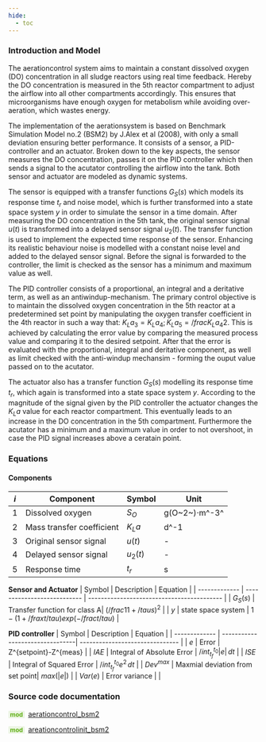```yaml
---
hide:
  - toc
---
```




### Introduction and Model
The aerationcontrol system aims to maintain a constant dissolved oxygen (DO) concentration in all sludge reactors using real time feedback. Hereby the DO concentration is measured in the 5th reactor compartment to adjust the airflow into all other compartments accordingly. This ensures that microorganisms have enough oxygen for metabolism while avoiding over-aeration, which wastes energy.

The implementation of the aerationsystem is based on Benchmark Simulation Model no.2 (BSM2) by J.Alex et al (2008), with only a small deviation ensuring better performance. It consists of a sensor, a PID-controller and an actuator.  Broken down to the key aspects, the sensor measures the DO concentration, passes it on the PID controller which then sends a signal to the acutator controlling the airflow into the tank. Both sensor and actuator are modeled as dynamic systems.


The sensor is equipped with a transfer functions $G_{S}(s)$ which models its response time $t_{r}$ and noise model, which is further transformed into a state space system $y$ in order to simulate the sensor in a time domain.
After measuring the DO concentration in the 5th tank, the original sensor signal $u(t)$ is transformed into a delayed sensor signal $u_{2}(t)$. The transfer function is used to implement the expected time response of the sensor. Enhancing its realistic behaviour noise is modelled with a constant noise level and added to the delayed sensor signal. Before the signal is forwarded to the controller, the limit is checked as the sensor has a minimum and maximum value as well.


The PID controller consists of a proportional, an integral and a deritative term, as well as an antiwindup-mechanism. The primary control objective is to maintain the dissolved oxygen concentration in the 5th reactor at a predetermined set point by manipulating the oxygen transfer coefficient in the 4th reactor in such a way that: $K_{L}a_{3} = K_{L}a_{4}; K_{L}a_{5} = /frac{K_{L}a_{4}}{2}$.
This is achieved by calculating the error value by comparing the measured process value and comparing it to the desired setpoint. After that the error is evaluated with the proportional, integral and deritative component, as well as limit checked with the anti-windup mechansim - forming the ouput value passed on to the acutator.


The actuator also has a transfer function $G_{S}(s)$ modelling its response time  $t_{r}$, which again is transformed into a state space system $y$.
According to the magnitude of the signal given by the PID controller the actuator changes the $K_{L}a$ value for each reactor compartment. This eventually leads to an increase in the DO concentration in the 5th compartment. Furthermore the acutator has a minimum and a maximum value in order to not overshoot, in case the PID signal increases above a ceratain point.


### Equations

#### Components

| $i$ | Component                       | Symbol    | Unit                 |
| --- | ------------------------------- | --------- | -------------------- |
| 1   | Dissolved oxygen                | $S_O$     | g(O~2~)$\cdot$m^-3^  |
| 2   | Mass transfer coefficient       | $K_{L}a$  | d^-1                 | 
| 3   | Original sensor signal          | $u(t)$    | -                    |
| 4   | Delayed sensor signal           | $u_{2}(t)$| -                    |
| 5   | Response time                   | $t_{r}$   | s                    |

**Sensor and Actuator**
| Symbol        | Description                 | Equation                                   |
| ------------- | --------------------------- | ------------------------------------------ |
| $G_{S}(s)$   | Transfer function for class A| $(/frac{1}{1+/tau s})^2$                   |
| $y$          | state space system           | $1-(1+/frax{t}{/tau})exp(-/frac{t}{/tau})$ |


**PID controller**
| Symbol        | Description                     | Equation                        | 
| ------------- | --------------------------------| ------------------------------- |
| $e$           | Error                           | Z^{setpoint}-Z^{meas}           |
| $IAE$         | Integral of Absolute Error      | $/int_{t_{f}}^{t_{0}} |e| \,dt$ |
| $ISE$         | Integral of Squared Error       | $/int_{t_{f}}^{t_{0}} e^2 \,dt$ |
| $Dev^{max}$   | Maxmial deviation from set point| $max(|e|)$                      |
| $Var(e)$      | Error variance                  |                                 |


### Source code documentation

<span style=
  "color: #5cad0f;
  font-weight: bold;
  font-size: .85em;
  background-color: #5cad0f1a;
  padding: 0 .3em;
  border-radius: .1rem;
  margin-right: 0.2rem;">
mod</span> [aerationcontrol_bsm2](/reference/bsm2_python/bsm2/aerationcontrol)

<span style=
  "color: #5cad0f;
  font-weight: bold;
  font-size: .85em;
  background-color: #5cad0f1a;
  padding: 0 .3em;
  border-radius: .1rem;
  margin-right: 0.2rem;">
mod</span> [areationcontrolinit_bsm2](/reference/bsm2_python/bsm2/init/aerationcontrolinit)

[^1]: [Benchmarking of Control Strategies for Wastewater Treatment Plants](https://iwaponline.com/ebooks/book-pdf/650794/wio9781780401171.pdf), chap. 4.3 Sensors and Actuators
[^2]: [Benchmarking of Control Strategies for Wastewater Treatment Plants](https://iwaponline.com/ebooks/book-pdf/650794/wio9781780401171.pdf), chap. 5.2 BSM2 Controllers

[^3]: [Benchmark Simulation Model no. 2 (BSM2)](http://iwa-mia.org/wp-content/uploads/2022/09/TR3_BSM_TG_Tech_Report_no_3_BSM2_General_Description.pdf), chap. 13 Sensors and Control Handles
[^4]: [Benchmark Simulation Model no. 2 (BSM2)](http://iwa-mia.org/wp-content/uploads/2022/09/TR3_BSM_TG_Tech_Report_no_3_BSM2_General_Description.pdf), chap. 11 Set-up of a default controller